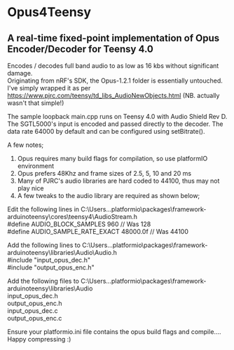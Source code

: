 # Opus4Teensy
## A real-time fixed-point implementation of Opus Encoder/Decoder for Teensy 4.0

Encodes / decodes full band audio to as low as 16 kbs without significant damage.  
Originating from nRF's SDK, the Opus-1.2.1 folder is essentially untouched.  
I've simply wrapped it as per https://www.pjrc.com/teensy/td_libs_AudioNewObjects.html (NB. actually wasn't that simple!)  

The sample loopback main.cpp runs on Teensy 4.0 with Audio Shield Rev D.
The SGTL5000's input is encoded and passed directly to the decoder.
The data rate 64000 by default and can be configured using setBitrate().

A few notes;
1. Opus requires many build flags for compilation, so use platformIO environment
2. Opus prefers 48Khz and frame sizes of 2.5, 5, 10 and 20 ms
3. Many of PJRC's audio libraries are hard coded to 44100, thus may not play nice
4. A few tweaks to the audio library are required as shown below;

Edit the following lines in C:\Users\..\.platformio\packages\framework-arduinoteensy\cores\teensy4\AudioStream.h  
#define AUDIO_BLOCK_SAMPLES  960 // Was 128  
#define AUDIO_SAMPLE_RATE_EXACT 48000.0f  // Was 44100  

Add the following lines to C:\Users\..\.platformio\packages\framework-arduinoteensy\libraries\Audio\Audio.h  
#include "input_opus_dec.h"  
#include "output_opus_enc.h"  

Add the following files to C:\Users\..\.platformio\packages\framework-arduinoteensy\libraries\Audio  
input_opus_dec.h  
output_opus_enc.h  
input_opus_dec.c  
output_opus_enc.c  

Ensure your platformio.ini file contains the opus build flags and compile....  
Happy compressing :)
